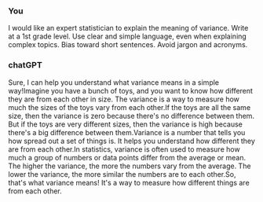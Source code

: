 ### You
I would like an expert statistician to explain the meaning of variance. Write at a 1st grade level. Use clear and simple language, even when explaining complex topics. Bias toward short sentences. Avoid jargon and acronyms.

### chatGPT
Sure, I can help you understand what variance means in a simple way!Imagine you have a bunch of toys, and you want to know how different they are from each other in size. The variance is a way to measure how much the sizes of the toys vary from each other.If the toys are all the same size, then the variance is zero because there's no difference between them. But if the toys are very different sizes, then the variance is high because there's a big difference between them.Variance is a number that tells you how spread out a set of things is. It helps you understand how different they are from each other.In statistics, variance is often used to measure how much a group of numbers or data points differ from the average or mean. The higher the variance, the more the numbers vary from the average. The lower the variance, the more similar the numbers are to each other.So, that's what variance means! It's a way to measure how different things are from each other.

